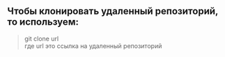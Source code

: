 ## Чтобы клонировать удаленный репозиторий, то используем:  
> git clone url  
где url это ссылка на удаленный репозиторий  
